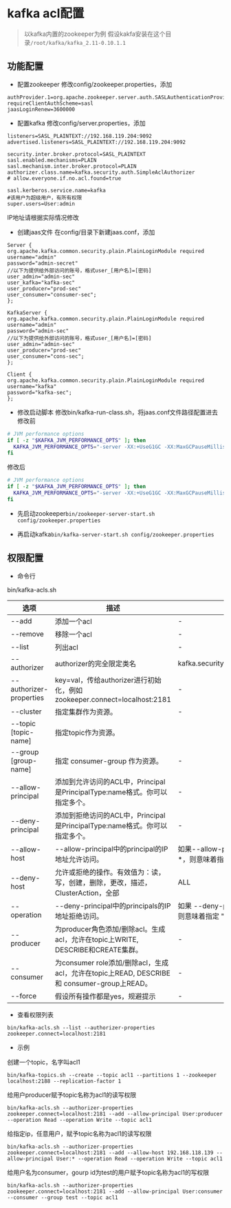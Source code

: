 # kafka acl配置

> 以kafka内置的zookeeper为例
> 假设kakfa安装在这个目录`/root/kafka/kafka_2.11-0.10.1.1`

## 功能配置

- 配置zookeeper
修改config/zookeeper.properties，添加

```properties
authProvider.1=org.apache.zookeeper.server.auth.SASLAuthenticationProvider
requireClientAuthScheme=sasl
jaasLoginRenew=3600000
```

- 配置kafka
修改config/server.properties，添加

```properties
listeners=SASL_PLAINTEXT://192.168.119.204:9092
advertised.listeners=SASL_PLAINTEXT://192.168.119.204:9092

security.inter.broker.protocol=SASL_PLAINTEXT
sasl.enabled.mechanisms=PLAIN
sasl.mechanism.inter.broker.protocol=PLAIN
authorizer.class.name=kafka.security.auth.SimpleAclAuthorizer
# allow.everyone.if.no.acl.found=true

sasl.kerberos.service.name=kafka
#该用户为超级用户，有所有权限
super.users=User:admin
```

IP地址请根据实际情况修改

- 创建jaas文件
在config/目录下新建jaas.conf，添加

```properties
Server {
org.apache.kafka.common.security.plain.PlainLoginModule required
username="admin"
password="admin-secret"
//以下为提供给外部访问的账号，格式user_[用户名]=[密码]
user_admin="admin-sec"
user_kafka="kafka-sec"
user_producer="prod-sec"
user_consumer="consumer-sec";
};

KafkaServer {
org.apache.kafka.common.security.plain.PlainLoginModule required
username="admin"
password="admin-sec"
//以下为提供给外部访问的账号，格式user_[用户名]=[密码]
user_admin="admin-sec"
user_producer="prod-sec"
user_consumer="cons-sec";
};

Client {
org.apache.kafka.common.security.plain.PlainLoginModule required
username="kafka"
password="kafka-sec";
};
```

- 修改启动脚本
修改bin/kafka-run-class.sh，将jaas.conf文件路径配置进去
修改前

```sh
# JVM performance options
if [ -z "$KAFKA_JVM_PERFORMANCE_OPTS" ]; then
  KAFKA_JVM_PERFORMANCE_OPTS="-server -XX:+UseG1GC -XX:MaxGCPauseMillis=20 -XX:InitiatingHeapOccupancyPercent=35 -XX:+DisableExplicitGC -Djava.awt.headless=true"
fi
```

修改后

```sh
# JVM performance options
if [ -z "$KAFKA_JVM_PERFORMANCE_OPTS" ]; then
  KAFKA_JVM_PERFORMANCE_OPTS="-server -XX:+UseG1GC -XX:MaxGCPauseMillis=20 -XX:InitiatingHeapOccupancyPercent=35 -XX:+DisableExplicitGC -Djava.awt.headless=true -Djava.security.auth.login.config=/root/kafka/kafka_2.11-0.10.1.1/config/jaas.conf"
fi
```

- 先启动zookeeper`bin/zookeeper-server-start.sh config/zookeeper.properties`

- 再启动kafka`bin/kafka-server-start.sh config/zookeeper.properties`

## 权限配置

- 命令行

bin/kafka-acls.sh

选项|描述|默认|类型选择
---|---|---|---
--add|添加一个acl|-|Action
--remove|移除一个acl|-|Action
--list|列出acl|-|Action
--authorizer|authorizer的完全限定类名|kafka.security.auth.SimpleAclAuthorizer|Configuration
--authorizer-properties|key=val，传给authorizer进行初始化，例如zookeeper.connect=localhost:2181|-|Configuration
--cluster|指定集群作为资源。|-|Resource
--topic [topic-name]|指定topic作为资源。||Resource
--group [group-name]|指定 consumer-group 作为资源。|-|Resource
--allow-principal|添加到允许访问的ACL中，Principal是PrincipalType:name格式。你可以指定多个。|-|Principal
--deny-principal|添加到拒绝访问的ACL中，Principal是PrincipalType:name格式。你可以指定多个。|-|Principal
--allow-host|--allow-principal中的principal的IP地址允许访问。|如果--allow-principal指定的默认值是*，则意味着指定“所有主机”|Host
--deny-host|允许或拒绝的操作。有效值为：读，写，创建，删除，更改，描述，ClusterAction，全部|ALL|Operation
--operation|--deny-principal中的principals的IP地址拒绝访问。|如果 --deny-principal指定的默认值是 * 则意味着指定 "所有主机"|Host
--producer|为producer角色添加/删除acl。生成acl，允许在topic上WRITE, DESCRIBE和CREATE集群。|-|Convenience
--consumer|为consumer role添加/删除acl，生成acl，允许在topic上READ, DESCRIBE 和 consumer-group上READ。|-|Convenience
--force|假设所有操作都是yes，规避提示|-|Convenience

- 查看权限列表

```shell
bin/kafka-acls.sh --list --authorizer-properties zookeeper.connect=localhost:2181
```

- 示例

创建一个topic，名字叫acl1

```shell
bin/kafka-topics.sh --create --topic acl1 --partitions 1 --zookeeper localhost:2188 --replication-factor 1
```

给用户producer赋予topic名称为acl1的读写权限

```shell
bin/kafka-acls.sh --authorizer-properties zookeeper.connect=localhost:2181 --add --allow-principal User:producer --operation Read --operation Write --topic acl1
```

给指定ip，任意用户，赋予topic名称为acl1的读写权限

```shell
bin/kafka-acls.sh --authorizer-properties zookeeper.connect=localhost:2181 --add --allow-host 192.168.118.139 --allow-principal User:* --operation Read --operation Write --topic acl1
```

给用户名为consumer，gourp id为test的用户赋予topic名称为acl1的写权限
  
```shell
bin/kafka-acls.sh --authorizer-properties zookeeper.connect=localhost:2181 --add --allow-principal User:consumer --consumer --group test --topic acl1
```
